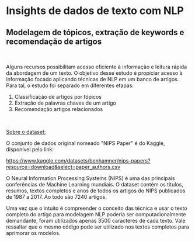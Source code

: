 # **Insights de dados de texto com NLP**
## Modelagem de tópicos, extração de keywords e recomendação de artigos
&nbsp;

Alguns recursos possibilitam acesso eficiente à informação e leitura rápida da abordagem de um texto. O objetivo desse estudo é propiciar acesso à informação focado aplicando técnicas de NLP em um banco de artigos. Para tal, o estudo foi separado em diferentes etapas:     

1. Classificação de artigos por tópicos
2. Extração de palavras chaves de um artigo
3. Recomendação artigos relacionados


&nbsp;

<u> Sobre o dataset: </u>

O conjunto de dados original nomeado "NIPS Paper" é do Kaggle, disponível pelo link:

https://www.kaggle.com/datasets/benhamner/nips-papers?resource=download&select=paper_authors.csv  


O Neural Information Processing Systems (NIPS) é uma das principais conferências de Machine Learning mundiais. 
O dataset contém os títulos, resumos, textos completos e anos de todos os artigos do NIPS publicados de 1987 a 2017. Ao todo são 7240 artigos.

Uma vez que o intuito é compreender o conceito das técnica e usar o texto completo do artigo para modelagem NLP poderia ser computacionalmente demandante, foram utilizados apenas 3500 caracteres de cada texto. Vale ressaltar que o mesmo código pode ser utilizado nos textos completos para aprimorar os modelos.

&nbsp;
